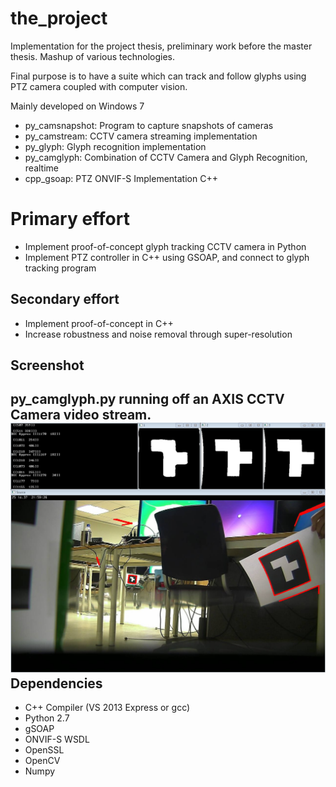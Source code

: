 the_project
===========

Implementation for the project thesis, preliminary work before the master thesis. Mashup of various technologies.

Final purpose is to have a suite which can track and follow glyphs using PTZ camera coupled with computer vision.

Mainly developed on Windows 7

- py_camsnapshot: Program to capture snapshots of cameras
- py_camstream: CCTV camera streaming implementation
- py_glyph: Glyph recognition implementation
- py_camglyph: Combination of CCTV Camera and Glyph Recognition, realtime
- cpp_gsoap: PTZ ONVIF-S Implementation C++


# Primary effort
- Implement proof-of-concept glyph tracking CCTV camera in Python
- Implement PTZ controller in C++ using GSOAP, and connect to glyph tracking program

## Secondary effort
- Implement proof-of-concept in C++
- Increase robustness and noise removal through super-resolution

Screenshot
------------
py_camglyph.py running off an AXIS CCTV Camera video stream.
![ScreenShot](screenshot.jpg)
Dependencies
------------
- C++ Compiler (VS 2013 Express or gcc)
- Python 2.7
- gSOAP
- ONVIF-S WSDL
- OpenSSL
- OpenCV
- Numpy